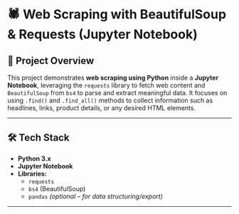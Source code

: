 # 🕷️ Web Scraping with BeautifulSoup & Requests (Jupyter Notebook)

## 📑 Project Overview

This project demonstrates **web scraping using Python** inside a **Jupyter Notebook**, leveraging the `requests` library to fetch web content and `BeautifulSoup` from `bs4` to parse and extract meaningful data. It focuses on using `.find()` and `.find_all()` methods to collect information such as headlines, links, product details, or any desired HTML elements.

---

## 🛠️ Tech Stack

- **Python 3.x**
- **Jupyter Notebook**
- **Libraries:**
  - `requests`
  - `bs4` (BeautifulSoup)
  - `pandas` *(optional – for data structuring/export)*

---

